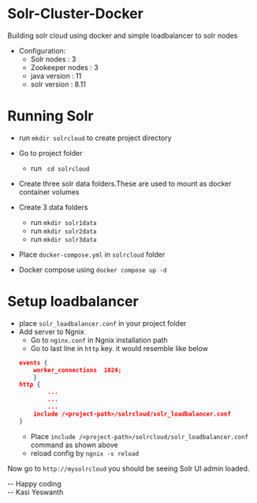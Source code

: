 # Solr-Cluster-Docker
Building solr cloud using docker and simple loadbalancer to solr nodes

* Configuration: 
    * Solr nodes : 3
    * Zookeeper nodes : 3
    * java version : 11
    * solr version : 8.11

# Running Solr
* run `mkdir solrcloud` to create project directory
* Go to project folder
    * run ` cd solrcloud`
* Create three solr data folders.These are used to mount as docker container volumes
* Create 3 data folders
    * run `mkdir solr1data`
    * run `mkdir solr2data`
    * run `mkdir solr3data`

* Place `docker-compose.yml` in `solrcloud` folder
* Docker compose using `docker compose up -d`

# Setup loadbalancer
* place `solr_loadbalancer.conf` in your project folder
* Add server to Ngnix 
    * Go to `nginx.conf` in Ngnix installation path
    * Go to last line in `http` key. it would resemble like below 
    ```json
    events {
        worker_connections  1024;
        }
    http {
            ...
            ...
            ...
        include /<project-path>/solrcloud/solr_loadbalancer.conf
    }

    ```
    * Place `include /<project-path>/solrcloud/solr_loadbalancer.conf` command as shown above 
    * reload config by `ngnix -s reload`

Now go to `http://mysolrcloud` you should be seeing Solr UI admin loaded.

-- Happy coding
<br>
-- Kasi Yeswanth
